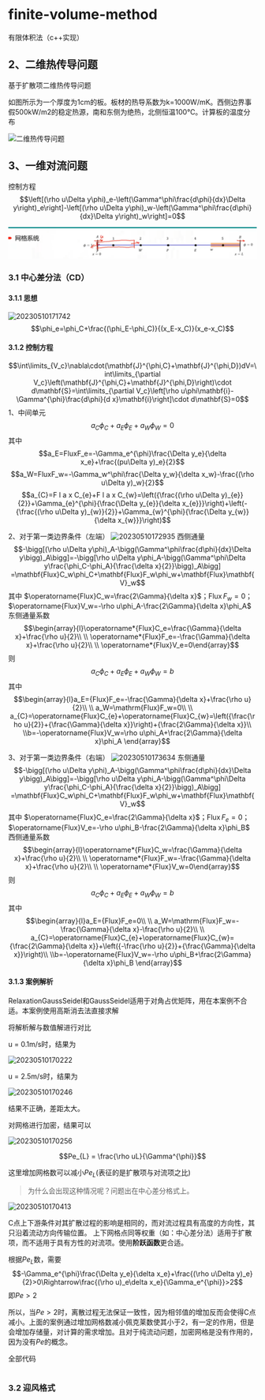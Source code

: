 # finite-volume-method

有限体积法（c++实现）

## 2、二维热传导问题

基于扩散项二维热传导问题

如图所示为一个厚度为1cm的板。板材的热导系数为k=1000W/mK。西侧边界事假500kW/m2的稳定热源，南和东侧为绝热，北侧恒温100℃。计算板的温度分布

![二维热传导问题](https://test-123456-md-images.oss-cn-beijing.aliyuncs.com/img/20230505145441.png)

## 3、一维对流问题

控制方程
$$\left[(\rho u\Delta y\phi)_e-\left(\Gamma^\phi\frac{d\phi}{dx}\Delta y\right)_e\right]-\left[(\rho u\Delta y\phi)_w-\left(\Gamma^\phi\frac{d\phi}{dx}\Delta y\right)_w\right]=0$$

![一维对流问题](.README_images/a8fab10b.png)

### 3.1 中心差分法（CD）

#### 3.1.1 思想
![20230510171742](https://test-123456-md-images.oss-cn-beijing.aliyuncs.com/img/20230510171742.png)
$$\phi_e=\phi_C+\frac{(\phi_E-\phi_C)}{(x_E-x_C)}(x_e-x_C)$$

#### 3.1.2 控制方程
$$\int\limits_{V_c}\nabla\cdot(\mathbf{J}^{\phi,C}+\mathbf{J}^{\phi,D})dV=\int\limits_{\partial V_c}\left(\mathbf{J}^{\phi,C}+\mathbf{J}^{\phi,D}\right)\cdot d\mathbf{S}=\int\limits_{\partial V_c}\left[\rho u\phi\mathbf{i}-\Gamma^{\phi}\frac{d\phi}{d x}\mathbf{i}\right]\cdot d\mathbf{S}=0$$
1、中间单元
$$a_C\phi_C+a_E\phi_E+a_W\phi_W=0$$
其中
$$a_E=FluxF_e=-\Gamma_e^{\phi}\frac{\Delta y_e}{\delta x_e}+\frac{(pu\Delta y)_e}{2}$$
$$a_W=FluxF_w=-\Gamma_w^\phi\frac{\Delta y_w}{\delta x_w}-\frac{(\rho u\Delta y)_w}{2}$$
$$a_{C}=F l a x C_{e}+F l a x C_{w}=\left({\frac{(\rho u\Delta y)_{e}}{2}}+\Gamma_{e}^{\phi}{\frac{\Delta y_{e}}{\delta x_{e}}}\right)+\left(-{\frac{(\rho u\Delta y)_{w}}{2}}+\Gamma_{w}^{\phi}{\frac{\Delta y_{w}}{\delta x_{w}}}\right)$$

2、对于第一类边界条件（左端）
![20230510172935](https://test-123456-md-images.oss-cn-beijing.aliyuncs.com/img/20230510172935.png)
西侧通量
$$-\bigg[(\rho u\Delta y\phi)_A-\bigg(\Gamma^\phi\frac{d\phi}{dx}\Delta y\bigg)_A\bigg]=-\bigg[\rho u\Delta y\phi_A-\bigg(\Gamma^\phi\Delta y\frac{\phi_C-\phi_A}{\frac{\delta x}{2}}\bigg)_A\bigg] =\mathbf{Flux}C_w\phi_C+\mathbf{Flux}F_w\phi_w+\mathbf{Flux}\mathbf{V}_w$$
其中
$\operatorname{Flux}C_w=\frac{2\Gamma}{\delta x}$；$\operatorname{Flux}F_w=0$；$\operatorname{Flux}V_w=-\rho u\phi_A-\frac{2\Gamma}{\delta x}\phi_A$
东侧通量系数
$$\begin{array}{l}\operatorname*{Flux}C_e=\frac{\Gamma}{\delta x}+\frac{\rho u}{2}\\ \\ \operatorname*{Flux}F_e=-\frac{\Gamma}{\delta x}+\frac{\rho u}{2}\\ \\ \operatorname*{Flux}V_e=0\end{array}$$
则
$$a_C\phi_C+a_E\phi_E+a_W\phi_W=b$$
其中
$$\begin{array}{l}a_E={Flux}F_e=-\frac{\Gamma}{\delta x}+\frac{\rho u}{2}\\ \\ a_W=\mathrm{Flux}F_w=0\\ \\ a_{C}=\operatorname{Flux}C_{e}+\operatorname{Flux}C_{w}=\left({\frac{\rho u}{2}}+{\frac{\Gamma}{\delta x}}\right)+{\frac{2\Gamma}{\delta x}}\\ \\b=-\operatorname{Flux}V_w=\rho u\phi_A+\frac{2\Gamma}{\delta x}\phi_A \end{array}$$

3、对于第一类边界条件（右端）
![20230510173634](https://test-123456-md-images.oss-cn-beijing.aliyuncs.com/img/20230510173634.png)
东侧通量
$$-\bigg[(\rho u\Delta y\phi)_A-\bigg(\Gamma^\phi\frac{d\phi}{dx}\Delta y\bigg)_A\bigg]=-\bigg[\rho u\Delta y\phi_A-\bigg(\Gamma^\phi\Delta y\frac{\phi_C-\phi_A}{\frac{\delta x}{2}}\bigg)_A\bigg] =\mathbf{Flux}C_w\phi_C+\mathbf{Flux}F_w\phi_w+\mathbf{Flux}\mathbf{V}_w$$
其中
$\operatorname{Flux}C_e=\frac{2\Gamma}{\delta x}$；$\operatorname{Flux}F_e=0$；$\operatorname{Flux}V_e=-\rho u\phi_B-\frac{2\Gamma}{\delta x}\phi_B$
西侧通量系数
$$\begin{array}{l}\operatorname*{Flux}C_w=\frac{\Gamma}{\delta x}+\frac{\rho u}{2}\\ \\ \operatorname*{Flux}F_w=-\frac{\Gamma}{\delta x}+\frac{\rho u}{2}\\ \\ \operatorname*{Flux}V_w=0\end{array}$$
则
$$a_C\phi_C+a_E\phi_E+a_W\phi_W=b$$
其中
$$\begin{array}{l}a_E={Flux}F_e=0\\ \\ a_W=\mathrm{Flux}F_w=-\frac{\Gamma}{\delta x}-\frac{\rho u}{2}\\ \\ a_{C}=\operatorname{Flux}C_{e}+\operatorname{Flux}C_{w}={\frac{2\Gamma}{\delta x}}+\left({-\frac{\rho u}{2}}+{\frac{\Gamma}{\delta x}}\right)\\ \\b=-\operatorname{Flux}V_w=-\rho u\phi_B+\frac{2\Gamma}{\delta x}\phi_B \end{array}$$

#### 3.1.3 案例解析
RelaxationGaussSeidel和GaussSeidel适用于对角占优矩阵，用在本案例不合适。本案例使用高斯消去法直接求解

将解析解与数值解进行对比

u = 0.1m/s时，结果为

![20230510170222](https://test-123456-md-images.oss-cn-beijing.aliyuncs.com/img/20230510170222.png)

u = 2.5m/s时，结果为

![20230510170246](https://test-123456-md-images.oss-cn-beijing.aliyuncs.com/img/20230510170246.png)

结果不正确，差距太大。

对网格进行加密，结果可以

![20230510170256](https://test-123456-md-images.oss-cn-beijing.aliyuncs.com/img/20230510170256.png)

$$Pe_{L} = \frac{\rho uL}{\Gamma^{\phi}}$$

这里增加网格数可以减小$Pe_{L}$(表征的是扩散项与对流项之比)

> 为什么会出现这种情况呢？问题出在中心差分格式上。

![20230510170413](https://test-123456-md-images.oss-cn-beijing.aliyuncs.com/img/20230510170413.png)

C点上下游条件对其扩散过程的影响是相同的，而对流过程具有高度的方向性，其只沿着流动方向传输位置。
上下网格点同等权重（如：中心差分法）适用于扩散项，而不适用于具有方性的对流项。使用**阶跃函数**更合适。

根据$Pe_{L}$数，需要
$$-\Gamma_e^{\phi}\frac{\Delta y_e}{\delta x_e}+\frac{(\rho u\Delta y)_e}{2}>0\Rightarrow\frac{(\rho u)_e\delta x_e}{\Gamma_e^{\phi}}>2$$
即$Pe>2$

所以，当$Pe>2$时，离散过程无法保证一致性，因为相邻值的增加反而会使得C点减小。上面的案例通过增加网格数减小佩克莱数使其小于2，有一定的作用，但是会增加存储量，对计算的需求增加。且对于纯流动问题，加密网格是没有作用的，因为没有$Pe$的概念。

全部代码

```c++

```

### 3.2 迎风格式
